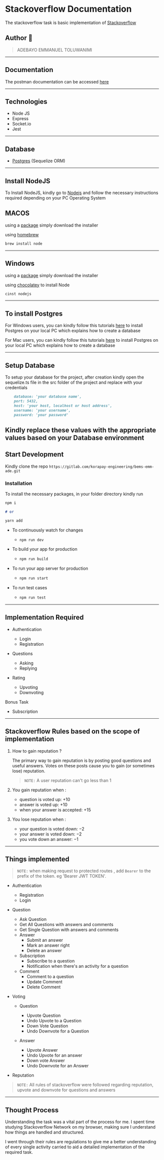 # Stackoverflow Documentation

The stackoverflow task is basic implementation of [Stackoverflow](https://stackoverflow.com)

## Author 🚀

> ADEBAYO EMMANUEL TOLUWANIMI
---

## Documentation

The postman documentation can be accessed [here](https://documenter.getpostman.com/view/8937000/TW6xo8hf)

---

## Technologies

- Node JS
- Express
- Socket.io
- Jest

---

## Database

- [Postgres](https://www.postgresql.org/) (Sequelize ORM)

---

## Install NodeJS

To Install NodeJS, kindly go to [Nodejs](https://nodejs.com) and follow the necessary instructions required depending on
your PC Operating System

## MACOS

using a [package](https://nodejs.org/en/#download) simply download the installer

using [homebrew](https://github.com/Homebrew/legacy-homebrew)

```markdown
brew install node
```

---

## Windows

using a [package](https://nodejs.org/en/#download) simply download the installer

using [chocolatey](http://chocolatey.org/) to install Node

```markdown
cinst nodejs
```

---

## To install Postgres

For Windows users, you can kindly follow this
tutorials [here](https://learnsql.com/blog/how-to-install-postgresql-on-windows-in-5-minutes/) to install Postgres on
your local PC which explains how to create a database

For Mac users, you can kindly follow this tutorials [here](https://www.robinwieruch.de/postgres-sql-macos-setup)  to
install Postgres on your local PC which explains how to create a database


---

## Setup Database

To setup your database for the project, after creation kindly open the sequelize.ts file in the src folder of the
project and replace with your credentials

```markdown
    database: 'your database name',
    port: 5432,
    host: 'your host, localhost or host address',
    username: 'your username',
    password: 'your password'
```

Kindly replace these values with the appropriate values based on your Database environment
---

## Start Development

Kindly clone the repo `https://gitlab.com/korapay-engineering/bems-emm-ade.git`

### Installation

To install the necessary packages, in your folder directory kindly run

```markdown
npm i

# or

yarn add
```

* To continuously watch for changes
    * ```markdown 
      npm run dev
      ```
      
* To build your app for production
    * ```markdown
      npm run build
         ```



* To run your app server for production
    * ```markdown
      npm run start
         ```

* To run test cases
    * ```markdown
      npm run test
         ```

---

## Implementation Required

* Authentication
    * Login
    * Registration

* Questions
    * Asking
    * Replying

* Rating
    * Upvoting
    * Downvoting

Bonus Task

* Subscription

---

## Stackoverflow Rules based on the scope of implementation

1. How to gain reputation ?

   The primary way to gain reputation is by posting good questions and useful answers. Votes on these posts cause you to
   gain (or sometimes lose) reputation.
   > `NOTE:` A user reputation can't go less than 1

2. You gain reputation when :
    * question is voted up: +10
    * answer is voted up: +10
    * when your answer is accepted: +15

3. You lose reputation when :
    * your question is voted down: −2
    * your answer is voted down: −2
    * you vote down an answer: −1

---

## Things implemented

> `NOTE:` when making request to protected routes , add `Bearer` to the prefix of the token. eg 'Bearer JWT TOKEN'.

* Authentication
    * Registration
    * Login

* Question
    * Ask Question
    * Get All Questions with answers and comments
    * Get Single Question with answers and comments
    * Answer
        * Submit an answer
        * Mark an answer right
        * Delete an answer
    * Subscription
        * Subscribe to a question
        * Notification when there's an activity for a question
    * Comment
        * Comment to a question
        * Update Comment
        * Delete Comment

* Voting
    * Question
        * Upvote Question
        * Undo Upvote to a Question
        * Down Vote Question
        * Undo Downvote for a Question

    * Answer
        * Upvote Answer
        * Undo Upvote for an answer
        * Down vote Answer
        * Undo Downvote for an Answer

* Reputation

> `NOTE:` All rules of stackoverflow were followed regarding reputation, upvote and downvote for questions and answers

---

## Thought Process

Understanding the task was a vital part of the process for me. I spent time studying Stackoverflow Network on my
browser, making sure I understand how things are handled and structured.

I went through their rules are regulations to give me a better understanding of every single activity carried to aid a
detailed implementation of the required task.


